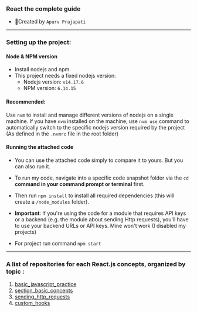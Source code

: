 ### **React the complete guide**

- 👤Created by `Apurv Prajapati`

---

### Setting up the project:

#### Node & NPM version

- Install nodejs and npm.
- This project needs a fixed nodejs version:
  - Nodejs version: `v14.17.6`
  - NPM version: `6.14.15`

#### Recommended:

Use `nvm` to install and manage different versions of nodejs on a single machine.
If you have `nvm` installed on the machine, use `nvm use` command to automatically switch to the specific nodejs version required by the project (As defined in the `.nvmrc` file in the root folder)

#### Running the attached code

- You can use the attached code simply to compare it to yours. But you can also run it.
- To run my code, navigate into a specific code snapshot folder via the `cd` **command in your command prompt or terminal** first.
- Then run `npm install` to install all required dependencies (this will create a `/node_modules` folder).
- **Important**: If you're using the code for a module that requires API keys or a backend (e.g. the module about sending Http requests), you'll have to use your backend URLs or API keys. Mine won't work (I disabled my projects)

- For project run command `npm start`

---

### **A list of repositories for each React.js concepts, organized by topic** :

1. [basic_javascript_practice](https://github.com/apurvrp/reactJsMaxCourse/tree/main/academind-food-cart-01)
2. [section_basic_concepts](https://github.com/apurvrp/reactJsMaxCourse/tree/main/12_section_basic_concepts)
3. [sending_http_requests](https://github.com/apurvrp/reactJsMaxCourse/tree/main/14_01_sending_http_requests)
4. [custom_hooks](https://github.com/apurvrp/reactJsMaxCourse/tree/main/15_01_custom_hooks)
